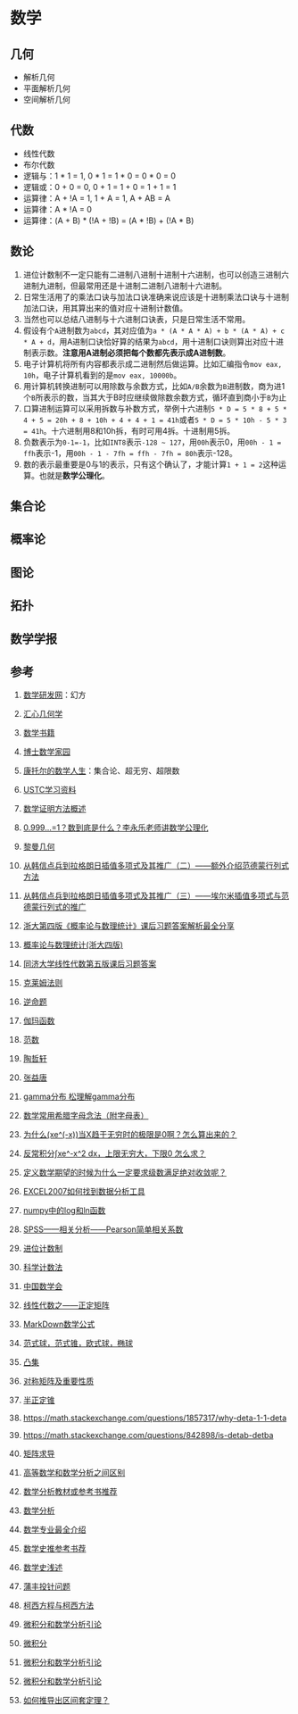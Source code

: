 # 数学

## 几何
- 解析几何
 - 平面解析几何
 - 空间解析几何

## 代数
- 线性代数
- 布尔代数
 - 逻辑与：1 * 1 = 1, 0 * 1 = 1 * 0 = 0 * 0 = 0
 - 逻辑或：0 + 0 = 0, 0 + 1 = 1 + 0 = 1 + 1 = 1
 - 运算律：A + !A = 1, 1 + A = 1, A + AB = A
 - 运算律：A * !A = 0
 - 运算律：(A + B) * (!A + !B) = (A * !B) + (!A * B)

## 数论

1. 进位计数制不一定只能有二进制八进制十进制十六进制，也可以创造三进制六进制九进制，但最常用还是十进制二进制八进制十六进制。
2. 日常生活用了的乘法口诀与加法口诀准确来说应该是十进制乘法口诀与十进制加法口诀，用其算出来的值对应十进制计数值。
3. 当然也可以总结八进制与十六进制口诀表，只是日常生活不常用。
4. 假设有个`A`进制数为`abcd`，其对应值为`a * (A * A * A) + b * (A * A) + c * A + d`，用A进制口诀恰好算的结果为`abcd`，用十进制口诀则算出对应十进制表示数。**注意用A进制必须把每个数都先表示成A进制数**。
5. 电子计算机将所有内容都表示成二进制然后做运算。比如汇编指令`mov eax, 10h`，电子计算机看到的是`mov eax, 10000b`。
6. 用计算机转换进制可以用除数与余数方式，比如`A/B`余数为`B`进制数，商为进1个`B`所表示的数，当其大于B时应继续做除数余数方式，循环直到商小于`B`为止
7. 口算进制运算可以采用拆数与补数方式，举例十六进制`5 * D = 5 * 8 + 5 * 4 + 5 = 20h + 8 + 10h + 4 + 4 + 1 = 41h`或者`5 * D = 5 * 10h - 5 * 3 = 41h`。十六进制用8和10h拆，有时可用4拆。十进制用5拆。
6. 负数表示为`0-1=-1`，比如`INT8`表示`-128 ~ 127`，用`00h`表示0，用`00h - 1 = ffh`表示-1，用`00h - 1 - 7fh = ffh - 7fh = 80h`表示-128。
7. 数的表示最重要是0与1的表示，只有这个确认了，才能计算`1 + 1 = 2`这种运算。也就是**数学公理化**。

## 集合论

## 概率论

## 图论

## 拓扑

## 数学学报

## 参考
1. [数学研发网](https://emath.ac.cn)：幻方
2. [汇心几何学](https://bbs.emath.ac.cn/forum.php?tid=18164&mod=viewthread)
3. [数学书籍](https://bbs.emath.ac.cn/thread-1989-1-1.html)

4. [博士数学家园](https://www.math.org.cn)

5. [康托尔的数学人生](https://page.om.qq.com/page/OdnrB-mpOio1ZnPwWq2rDhAA0)：集合论、超无穷、超限数

6. [USTC学习资料](http://home.ustc.edu.cn/~yx3x/USTCdata.html)

7. [数学证明方法概述](https://blog.csdn.net/cnds123/article/details/127186417)

8. [0.999...=1？数到底是什么？李永乐老师讲数学公理化](https://www.bilibili.com/video/av44942988)

9.  [黎曼几何                                                                          ](https://zhuanlan.zhihu.com/p/49545466)
10. [从韩信点兵到拉格朗日插值多项式及其推广（二）——额外介绍范德蒙行列式方法            ](https://zhuanlan.zhihu.com/p/563564002)
11. [从韩信点兵到拉格朗日插值多项式及其推广（三）——埃尔米插值多项式与范德蒙行列式的推广](https://zhuanlan.zhihu.com/p/563566506)
12. [浙大第四版《概率论与数理统计》课后习题答案解析最全分享                            ](https://zhuanlan.zhihu.com/p/358299124)

13. [概率论与数理统计(浙大四版)](https://github.com/xitongsys/ML/tree/master/books/概率论与数理统计(浙大四版).pdf)

14. [同济大学线性代数第五版课后习题答案](https://www.docin.com/p-1907112302.html)

15. [克莱姆法则](https://baike.baidu.com/item/克莱姆法则)
16. [逆命题    ](https://baike.baidu.com/item/逆命题)
17. [伽玛函数  ](https://baike.baidu.com/item/伽玛函数)
18. [范数      ](https://baike.baidu.com/item/范数)
19. [陶哲轩    ](https://baike.baidu.com/item/陶哲轩)
20. [张益唐    ](https://baike.baidu.com/item/张益唐)

21. [gamma分布 松理解gamma分布](https://blog.csdn.net/weixin_39883433/article/details/111222022)

22. [数学常用希腊字母念法（附字母表）](https://blog.csdn.net/leoleepz/article/details/50313867)

23. [为什么(xe^(-x))当X趋于无穷时的极限是0啊？怎么算出来的？](https://wenwen.sogou.com/question/q657935015.htm)

24. [反常积分∫xe^-x^2 dx，上限无穷大，下限0 怎么求？](https://www.zhihu.com/question/54539278)

25. [定义数学期望的时候为什么一定要求级数满足绝对收敛呢？](https://www.zhihu.com/question/26566795)

26. [EXCEL2007如何找到数据分析工具](https://jingyan.baidu.com/article/8cdccae99e3247315513cd4a.html)

27. [numpy中的log和ln函数](https://blog.csdn.net/u011699626/article/details/118885071)

28. [SPSS——相关分析——Pearson简单相关系数](https://blog.csdn.net/liuyuan_jq/article/details/52517963)

29. [进位计数制](https://baike.baidu.com/item/进位计数制)

30. [科学计数法](https://baike.baidu.com/item/科学计数法/1612882)

31. [中国数学会](http://www.cms.org.cn)

32. [线性代数之——正定矩阵](https://zhuanlan.zhihu.com/p/93392382)

33. [MarkDown数学公式](https://zhuanlan.zhihu.com/p/441454622)

34. [范式球，范式锥，欧式球，椭球](https://blog.csdn.net/robert_chen1988/article/details/80479813)

35. [凸集](https://zhuanlan.zhihu.com/p/33231654)

36. [对称矩阵及重要性质](https://zhuanlan.zhihu.com/p/627861657)

37. [半正定锥](https://zhuanlan.zhihu.com/p/570781608)

38. <https://math.stackexchange.com/questions/1857317/why-deta-1-1-deta>
39. <https://math.stackexchange.com/questions/842898/is-detab-detba>

40. [矩阵求导](https://zhuanlan.zhihu.com/p/273729929)

41. [高等数学和数学分析之间区别](https://www.zhihu.com/question/370000187)
42. [数学分析教材或参考书推荐  ](https://www.zhihu.com/question/427922224)
43. [数学分析                  ](https://www.zhihu.com/topic/19622000)

44. [数学专业最全介绍](https://zhuanlan.zhihu.com/p/399827103)

45. [数学史推参考书荐](https://www.zhihu.com/question/20100262)

46. [数学史浅述](https://zhuanlan.zhihu.com/p/139716871)

47. [蒲丰投针问题](https://zhuanlan.zhihu.com/p/479953215)

48. [柯西方程与柯西方法](https://zhuanlan.zhihu.com/p/80543711)

49. [微积分和数学分析引论](http://www.downcc.com/soft/125454.html)
50. [微积分              ](http://www.downcc.com/k/weijifen)

51. [微积分和数学分析引论](https://poqna.top/book/wei-ji-fen-he-shu-xue-fen-xi-yin-lun-di-1-juan-gong-2-ce/pdf)

52. [微积分和数学分析引论](https://book.sciencereading.cn/shop/book/Booksimple/show.do?id=BAB7F604D6F0F4E58A5D4156F06ABB943000)

53. [如何推导出区间套定理？](https://www.zhihu.com/question/318410151)
